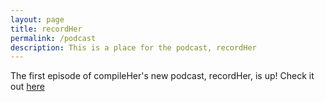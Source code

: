 ```yaml
---
layout: page
title: recordHer
permalink: /podcast
description: This is a place for the podcast, recordHer
---
```


The first episode of compileHer's new podcast, recordHer, is up! Check it out [here](https://anchor.fm/recordHer "https://anchor.fm/recordHer")